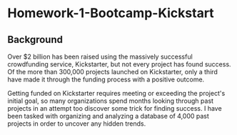 # Homework-1-Bootcamp-Kickstart
## Background

Over $2 billion has been raised using the massively successful crowdfunding service, Kickstarter, but not every project has found success.  Of the more than 300,000 projects launched on Kickstarter, only a third have made it through the funding process with a positive outcome.

Getting funded on Kickstarter requires meeting or exceeding the project's initial goal, so many organizations spend months looking through past projects in an attempt too discover some trick for finding success.  I have been tasked with organizing and analyzing a database of 4,000 past projects in order to uncover any hidden trends.

